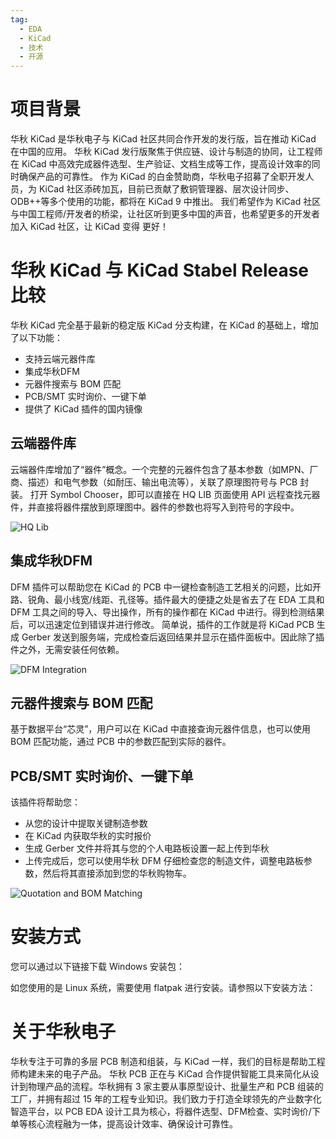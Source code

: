 ```yaml
---
tag:
  - EDA
  - KiCad
  - 技术
  - 开源
---
```

# 项目背景

华秋 KiCad 是华秋电子与 KiCad 社区共同合作开发的发行版，旨在推动 KiCad 在中国的应用。
华秋 KiCad 发行版聚焦于供应链、设计与制造的协同，让工程师在 KiCad 中高效完成器件选型、生产验证、文档生成等工作，提高设计效率的同时确保产品的可靠性。
作为 KiCad 的白金赞助商，华秋电子招募了全职开发人员，为 KiCad 社区添砖加瓦，目前已贡献了敷铜管理器、层次设计同步、ODB++等多个使用的功能，都将在 KiCad 9 中推出。
我们希望作为 KiCad 社区与中国工程师/开发者的桥梁，让社区听到更多中国的声音，也希望更多的开发者加入 KiCad 社区，让 KiCad 变得 更好！


# 华秋 KiCad 与 KiCad Stabel Release 比较

华秋 KiCad 完全基于最新的稳定版 KiCad 分支构建，在 KiCad 的基础上，增加了以下功能：

- 支持云端元器件库
- 集成华秋DFM
- 元器件搜索与 BOM 匹配
- PCB/SMT 实时询价、一键下单
- 提供了 KiCad 插件的国内镜像

## 云端器件库
云端器件库增加了“器件”概念。一个完整的元器件包含了基本参数（如MPN、厂商、描述）和电气参数（如耐压、输出电流等），关联了原理图符号与 PCB 封装。
打开 Symbol Chooser，即可以直接在 HQ LIB 页面使用 API 远程查找元器件，并直接将器件摆放到原理图中。器件的参数也将写入到符号的字段中。

![HQ Lib](/assets/HQLib.gif)

## 集成华秋DFM
DFM 插件可以帮助您在 KiCad 的 PCB 中一键检查制造工艺相关的问题，比如开路、锐角、最小线宽/线距、孔径等。插件最大的便捷之处是省去了在 EDA 工具和 DFM 工具之间的导入、导出操作，所有的操作都在 KiCad 中进行。得到检测结果后，可以迅速定位到错误并进行修改。
简单说，插件的工作就是将 KiCad PCB 生成 Gerber 发送到服务端，完成检查后返回结果并显示在插件面板中。因此除了插件之外，无需安装任何依赖。

![DFM Integration](/assets/DFM.gif)

## 元器件搜索与 BOM 匹配
基于数据平台“芯灵”，用户可以在 KiCad 中直接查询元器件信息，也可以使用 BOM 匹配功能，通过 PCB 中的参数匹配到实际的器件。

## PCB/SMT 实时询价、一键下单
该插件将帮助您：
- 从您的设计中提取关键制造参数
- 在 KiCad 内获取华秋的实时报价
- 生成 Gerber 文件并将其与您的个人电路板设置一起上传到华秋
- 上传完成后，您可以使用华秋 DFM 仔细检查您的制造文件，调整电路板参数，然后将其直接添加到您的华秋购物车。

![Quotation and BOM Matching](/assets/quotation-bom-matching.gif)

# 安装方式
您可以通过以下链接下载 Windows 安装包：

如您使用的是 Linux 系统，需要使用 flatpak 进行安装。请参照以下安装方法：

# 关于华秋电子
华秋专注于可靠的多层 PCB 制造和组装，与 KiCad 一样，我们的目标是帮助工程师构建未来的电子产品。 华秋 PCB 正在与 KiCad 合作提供智能工具来简化从设计到物理产品的流程。华秋拥有 3 家主要从事原型设计、批量生产和 PCB 组装的工厂，并拥有超过 15 年的工程专业知识。我们致力于打造全球领先的产业数字化智造平台，以 PCB EDA 设计工具为核心，将器件选型、DFM检查、实时询价/下单等核心流程融为一体，提高设计效率、确保设计可靠性。